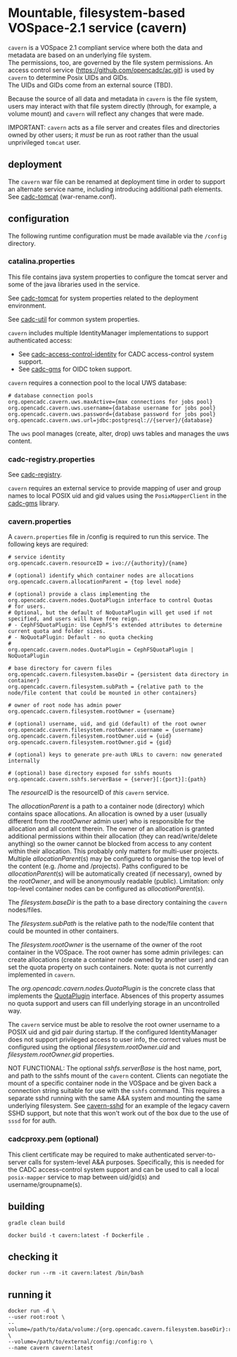# Mountable, filesystem-based VOSpace-2.1 service (cavern)
`cavern` is a VOSpace 2.1 compliant service where both the data and metadata are based on an underlying file system.  
The permissions, too, are governed by the file system permissions. 
An access control service (https://github.com/opencadc/ac.git) is used by `cavern` to determine Posix UIDs and GIDs.  
The UIDs and GIDs come from an external source (TBD).

Because the source of all data and metadata in `cavern` is the file system, users may interact with that file system 
directly (through, for example, a volume mount) and `cavern` will reflect any changes that were made. 

IMPORTANT: `cavern` acts as a file server and creates files and directories owned by other users; it _must_
be run as root rather than the usual unprivileged `tomcat` user.

## deployment
The `cavern` war file can be renamed at deployment time in order to support an alternate service name, including 
introducing additional path elements. 
See <a href="https://github.com/opencadc/docker-base/tree/master/cadc-tomcat">cadc-tomcat</a> (war-rename.conf).

## configuration
The following runtime configuration must be made available via the `/config` directory.

### catalina.properties
This file contains java system properties to configure the tomcat server and some of the java libraries 
used in the service.

See <a href="https://github.com/opencadc/docker-base/tree/master/cadc-tomcat">cadc-tomcat</a> for 
system properties related to the deployment environment.

See <a href="https://github.com/opencadc/core/tree/master/cadc-util">cadc-util</a> for common system properties.

`cavern` includes multiple IdentityManager implementations to support authenticated access:
- See <a href="https://github.com/opencadc/ac/tree/master/cadc-access-control-identity">cadc-access-control-identity</a> for CADC access-control system support.
- See <a href="https://github.com/opencadc/ac/tree/master/cadc-gms">cadc-gms</a> for OIDC token support.

`cavern` requires a connection pool to the local UWS database:
```
# database connection pools
org.opencadc.cavern.uws.maxActive={max connections for jobs pool}
org.opencadc.cavern.uws.username={database username for jobs pool}
org.opencadc.cavern.uws.password={database password for jobs pool}
org.opencadc.cavern.uws.url=jdbc:postgresql://{server}/{database}
```

The `uws` pool manages (create, alter, drop) uws tables and manages the uws content.

### cadc-registry.properties
See <a href="https://github.com/opencadc/reg/tree/master/cadc-registry">cadc-registry</a>.

`cavern` requires an external service to provide mapping of user and group names to local POSIX uid and gid values
using the `PosixMapperClient` in the <a href="https://github.com/opencadc/ac/tree/master/cadc-gms">cadc-gms</a> library.

### cavern.properties
A `cavern.properties` file in /config is required to run this service.  The following keys are required:
```
# service identity
org.opencadc.cavern.resourceID = ivo://{authority}/{name}

# (optional) identify which container nodes are allocations
org.opencadc.cavern.allocationParent = {top level node}

# (optional) provide a class implementing the org.opencadc.cavern.nodes.QuotaPlugin interface to control Quotas
# for users.
# Optional, but the default of NoQuotaPlugin will get used if not specified, and users will have free reign.
# - CephFSQuotaPlugin: Use CephFS's extended attributes to determine current quota and folder sizes.
# - NoQuotaPlugin: Default - no quota checking
#
org.opencadc.cavern.nodes.QuotaPlugin = CephFSQuotaPlugin | NoQuotaPlugin

# base directory for cavern files
org.opencadc.cavern.filesystem.baseDir = {persistent data directory in container}
org.opencadc.cavern.filesystem.subPath = {relative path to the node/file content that could be mounted in other containers}

# owner of root node has admin power
org.opencadc.cavern.filesystem.rootOwner = {username}

# (optional) username, uid, and gid (default) of the root owner
org.opencadc.cavern.filesystem.rootOwner.username = {username}
org.opencadc.cavern.filesystem.rootOwner.uid = {uid}
org.opencadc.cavern.filesystem.rootOwner.gid = {gid}

# (optional) keys to generate pre-auth URLs to cavern: now generated internally

# (optional) base directory exposed for sshfs mounts
org.opencadc.cavern.sshfs.serverBase = {server}[:{port}]:{path}
```

The _resourceID_ is the resourceID of _this_ `cavern` service.

The _allocationParent_ is a path to a container node (directory) which contains space allocations. An allocation
is owned by a user (usually different from the _rootOwner_ admin user) who is responsible for the allocation
and all content therein. The owner of an allocation is granted additional permissions within their 
allocation (they can read/write/delete anything) so the owner cannot be blocked from access to any content
within their allocation. This probably only matters for multi-user projects. Multiple _allocationParent_(s) may
be configured to organise the top level of the content (e.g. /home and /projects). Paths configured to be 
_allocationParent_(s) will be automatically created (if necessary), owned by the _rootOwner_, and will be
anonymously readable (public). Limitation: only top-level container nodes can be configured as _allocationParent_(s).

The _filesystem.baseDir_ is the path to a base directory containing the `cavern` nodes/files.

The _filesystem.subPath_ is the relative path to the node/file content that could be mounted in other containers.

The _filesystem.rootOwner_ is the username of the owner of the root container in the VOSpace. The root owner has some admin
privileges: can create allocations (create a container node owned by another user) and can set the quota property
on such containers. Note: quota is not currently implemented in `cavern`.

The _org.opencadc.cavern.nodes.QuotaPlugin_ is the concrete class that implements the 
[QuotaPlugin](./src/main/java/org/opencadc/cavern/nodes/QuotaPlugin.java) interface.  Absences of this property 
assumes no quota support and users can fill underlying storage in an uncontrolled way.

The `cavern` service must be able to resolve the root owner username to a POSIX uid and gid pair during startup. If
the configured IdentityManager does not support privileged access to user info, the correct values must be configured 
using the optional _filesystem.rootOwner.uid_ and _filesystem.rootOwner.gid_ properties.

NOT FUNCTIONAL: The optional _sshfs.serverBase_ is the host name, port, and path to the sshfs mount of the `cavern` content. Clients
can negotiate the mount of a specific container node in the VOSpace and be given back a connection string suitable for
use with the `sshfs` command. This requires a separate sshd running with the same A&A system and mounting the same
underlying filesystem. See <a href="https://github.com/opencadc/vos/tree/master/cavern-sshd">cavern-sshd</a> for an
example of the legacy cavern SSHD support, but note that this won't work out of the box due to the use of `sssd` for
for auth.

### cadcproxy.pem (optional)
This client certificate may be required to make authenticated server-to-server calls for system-level A&A purposes.
Specifically, this is needed for the CADC access-control system support and can be used to call a local
`posix-mapper` service to map between uid/gid(s) and username/groupname(s).

## building
```
gradle clean build

docker build -t cavern:latest -f Dockerfile .
```
## checking it
```
docker run --rm -it cavern:latest /bin/bash
```
## running it
```
docker run -d \
--user root:root \
--volume=/path/to/data/volume:/{org.opencadc.cavern.filesystem.baseDir}:rw \
--volume=/path/to/external/config:/config:ro \
--name cavern cavern:latest
```
